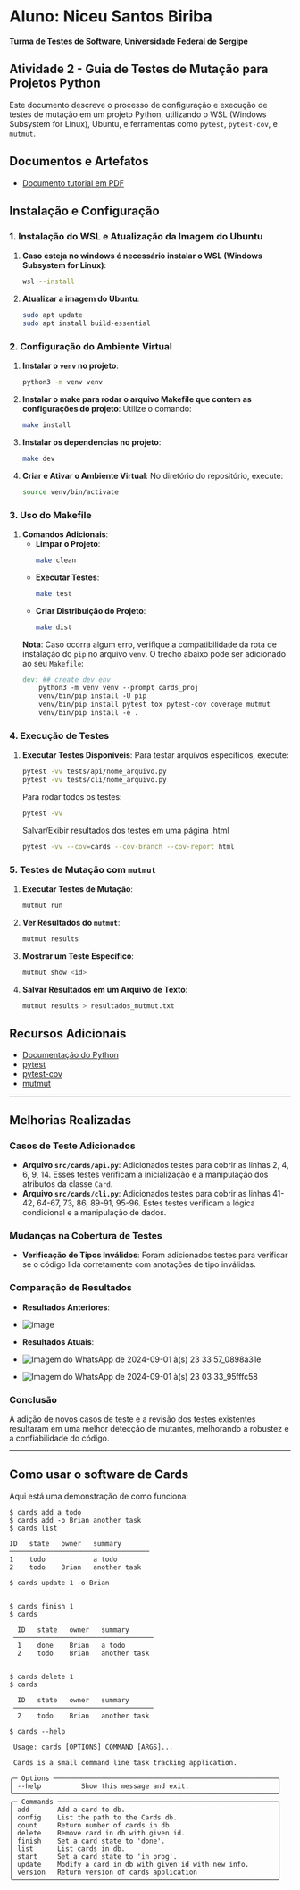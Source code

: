 # Aluno: Niceu Santos Biriba  
**Turma de Testes de Software, Universidade Federal de Sergipe**

## Atividade 2 - Guia de Testes de Mutação para Projetos Python

Este documento descreve o processo de configuração e execução de testes de mutação em um projeto Python, utilizando o WSL (Windows Subsystem for Linux), Ubuntu, e ferramentas como `pytest`, `pytest-cov`, e `mutmut`.

## Documentos e Artefatos

- [Documento tutorial em PDF](https://github.com/niceusts/Teste_Software_Mutantes_2024_Biriba_Niceu/blob/main/Artefatos/Niceu_Biriba_atividade_2.pdf)


## Instalação e Configuração

### 1. Instalação do WSL e Atualização da Imagem do Ubuntu

1. **Caso esteja no windows é necessário instalar o WSL (Windows Subsystem for Linux)**:
    ```bash
    wsl --install
    ```

2. **Atualizar a imagem do Ubuntu**:
    ```bash
    sudo apt update
    sudo apt install build-essential
    ```

### 2. Configuração do Ambiente Virtual

1. **Instalar o `venv` no projeto**:
    ```bash
    python3 -m venv venv
    ```
2. **Instalar o make para rodar o arquivo Makefile que contem as configurações do projeto**:
    Utilize o comando:
    ```bash
    make install
    ```
3. **Instalar os dependencias no projeto**:
    ```bash
    make dev
    ```
4. **Criar e Ativar o Ambiente Virtual**:
    No diretório do repositório, execute:
    ```bash
    source venv/bin/activate
    ```

### 3. Uso do Makefile
1. **Comandos Adicionais**:
    - **Limpar o Projeto**:
        ```bash
        make clean
        ```
    - **Executar Testes**:
        ```bash
        make test
        ```
    - **Criar Distribuição do Projeto**:
        ```bash
        make dist
        ```
    **Nota**: Caso ocorra algum erro, verifique a compatibilidade da rota de instalação do `pip` no arquivo `venv`. O trecho abaixo pode ser adicionado ao seu `Makefile`:
    ```makefile
    dev: ## create dev env
        python3 -m venv venv --prompt cards_proj
        venv/bin/pip install -U pip
        venv/bin/pip install pytest tox pytest-cov coverage mutmut
        venv/bin/pip install -e .
    ```

### 4. Execução de Testes

1. **Executar Testes Disponíveis**:
    Para testar arquivos específicos, execute:
    ```bash
    pytest -vv tests/api/nome_arquivo.py
    pytest -vv tests/cli/nome_arquivo.py
    ```

    Para rodar todos os testes:
    ```bash
    pytest -vv
    ```

    Salvar/Exibir resultados dos testes em uma página .html
    ```bash
    pytest -vv --cov=cards --cov-branch --cov-report html
    ```

### 5. Testes de Mutação com `mutmut`

1. **Executar Testes de Mutação**:
    ```bash
    mutmut run
    ```

2. **Ver Resultados do `mutmut`**:
    ```bash
    mutmut results
    ```

3. **Mostrar um Teste Específico**:
    ```bash
    mutmut show <id>
    ```

4. **Salvar Resultados em um Arquivo de Texto**:
    ```bash
    mutmut results > resultados_mutmut.txt
    ```

## Recursos Adicionais

- [Documentação do Python](https://www.python.org/)
- [pytest](https://docs.pytest.org/en/stable/)
- [pytest-cov](https://pypi.org/project/pytest-cov/)
- [mutmut](https://github.com/boxed/mutmut)

---

## Melhorias Realizadas

### Casos de Teste Adicionados
- **Arquivo `src/cards/api.py`**: Adicionados testes para cobrir as linhas 2, 4, 6, 9, 14. Esses testes verificam a inicialização e a manipulação dos atributos da classe `Card`.
- **Arquivo `src/cards/cli.py`**: Adicionados testes para cobrir as linhas 41-42, 64-67, 73, 86, 89-91, 95-96. Estes testes verificam a lógica condicional e a manipulação de dados.

### Mudanças na Cobertura de Testes
- **Verificação de Tipos Inválidos**: Foram adicionados testes para verificar se o código lida corretamente com anotações de tipo inválidas.

### Comparação de Resultados
- **Resultados Anteriores**:
-   ![image](https://github.com/user-attachments/assets/ffb807fb-6832-4858-b2d0-7e3b2758ae23)



- **Resultados Atuais**:
- ![Imagem do WhatsApp de 2024-09-01 à(s) 23 33 57_0898a31e](https://github.com/user-attachments/assets/426df612-3550-42fb-831f-abd55a7309e3)
- ![Imagem do WhatsApp de 2024-09-01 à(s) 23 03 33_95fffc58](https://github.com/user-attachments/assets/c11eba32-944d-45f5-b1e9-55cf7fef4691)



### Conclusão
A adição de novos casos de teste e a revisão dos testes existentes resultaram em uma melhor detecção de mutantes, melhorando a robustez e a confiabilidade do código.

----

Como usar o software de Cards
---------------------------------

Aqui está uma demonstração de como funciona:

    $ cards add a todo
    $ cards add -o Brian another task
    $ cards list

    ID   state   owner   summary
    ───────────────────────────────────
    1    todo            a todo
    2    todo    Brian   another task

    $ cards update 1 -o Brian


    $ cards finish 1
    $ cards

      ID   state   owner   summary
     ───────────────────────────────────
      1    done    Brian   a todo
      2    todo    Brian   another task


    $ cards delete 1
    $ cards

      ID   state   owner   summary
     ───────────────────────────────────
      2    todo    Brian   another task

    $ cards --help

     Usage: cards [OPTIONS] COMMAND [ARGS]...

     Cards is a small command line task tracking application.

    ╭─ Options ────────────────────────────────────────────────────────╮
    │ --help          Show this message and exit.                      │
    ╰──────────────────────────────────────────────────────────────────╯
    ╭─ Commands ───────────────────────────────────────────────────────╮
    │ add       Add a card to db.                                      │
    │ config    List the path to the Cards db.                         │
    │ count     Return number of cards in db.                          │
    │ delete    Remove card in db with given id.                       │
    │ finish    Set a card state to 'done'.                            │
    │ list      List cards in db.                                      │
    │ start     Set a card state to 'in prog'.                         │
    │ update    Modify a card in db with given id with new info.       │
    │ version   Return version of cards application                    │
    ╰──────────────────────────────────────────────────────────────────╯
